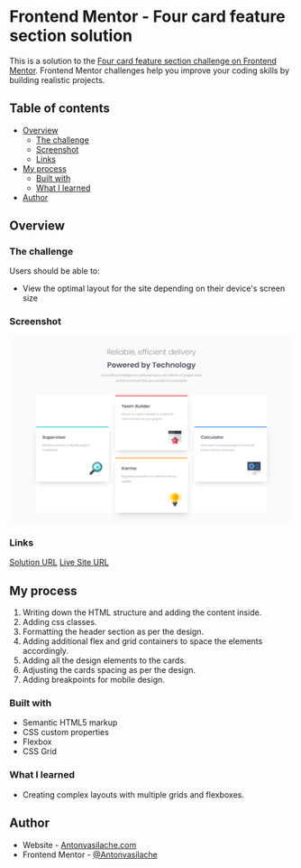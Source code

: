 # Frontend Mentor - Four card feature section solution

This is a solution to the [Four card feature section challenge on Frontend Mentor](https://www.frontendmentor.io/challenges/four-card-feature-section-weK1eFYK). Frontend Mentor challenges help you improve your coding skills by building realistic projects.

## Table of contents

- [Overview](#overview)
  - [The challenge](#the-challenge)
  - [Screenshot](#screenshot)
  - [Links](#links)
- [My process](#my-process)
  - [Built with](#built-with)
  - [What I learned](#what-i-learned)
- [Author](#author)

## Overview

### The challenge

Users should be able to:

- View the optimal layout for the site depending on their device's screen size

### Screenshot

![screenshot](screenshot-desktop.png)

### Links

[Solution URL](https://github.com/Antonvasilache/four-cards-feature-section)
[Live Site URL](https://four-cards-feature-av.netlify.app/)

## My process

1. Writing down the HTML structure and adding the content inside.
2. Adding css classes.
3. Formatting the header section as per the design.
4. Adding additional flex and grid containers to space the elements accordingly.
5. Adding all the design elements to the cards.
6. Adjusting the cards spacing as per the design.
7. Adding breakpoints for mobile design.

### Built with

- Semantic HTML5 markup
- CSS custom properties
- Flexbox
- CSS Grid

### What I learned

- Creating complex layouts with multiple grids and flexboxes.

## Author

- Website - [Antonvasilache.com](https://www.antonvasilache.com)
- Frontend Mentor - [@Antonvasilache](https://www.frontendmentor.io/profile/Antonvasilache)
